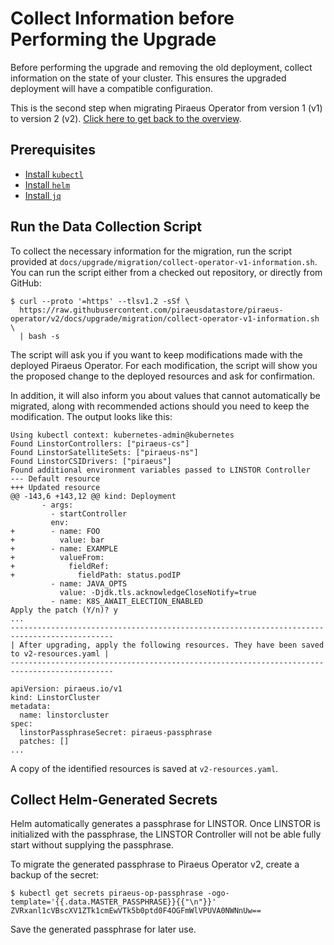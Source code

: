 # Collect Information before Performing the Upgrade

Before performing the upgrade and removing the old deployment, collect information on the state of your cluster.
This ensures the upgraded deployment will have a compatible configuration.

This is the second step when migrating Piraeus Operator from version 1 (v1) to version 2 (v2).
[Click here to get back to the overview](./README.md).

## Prerequisites

* [Install `kubectl`](https://kubernetes.io/docs/tasks/tools/)
* [Install `helm`](https://docs.helm.sh/docs/intro/install/)
* [Install `jq`](https://jqlang.github.io/jq/download/)

## Run the Data Collection Script

To collect the necessary information for the migration, run the script provided at
`docs/upgrade/migration/collect-operator-v1-information.sh`. You can run the script either from a checked out repository,
or directly from GitHub:

```
$ curl --proto '=https' --tlsv1.2 -sSf \
  https://raw.githubusercontent.com/piraeusdatastore/piraeus-operator/v2/docs/upgrade/migration/collect-operator-v1-information.sh \
  | bash -s
```

The script will ask you if you want to keep modifications made with the deployed Piraeus Operator.
For each modification, the script will show you the proposed change to the deployed resources and ask for
confirmation.

In addition, it will also inform you about values that cannot automatically be migrated, along with recommended
actions should you need to keep the modification. The output looks like this:

```
Using kubectl context: kubernetes-admin@kubernetes
Found LinstorControllers: ["piraeus-cs"]
Found LinstorSatelliteSets: ["piraeus-ns"]
Found LinstorCSIDrivers: ["piraeus"]
Found additional environment variables passed to LINSTOR Controller
--- Default resource
+++ Updated resource
@@ -143,6 +143,12 @@ kind: Deployment
       - args:
         - startController
         env:
+        - name: FOO
+          value: bar
+        - name: EXAMPLE
+          valueFrom:
+            fieldRef:
+              fieldPath: status.podIP
         - name: JAVA_OPTS
           value: -Djdk.tls.acknowledgeCloseNotify=true
         - name: K8S_AWAIT_ELECTION_ENABLED
Apply the patch (Y/n)? y
...
---------------------------------------------------------------------------------------------
| After upgrading, apply the following resources. They have been saved to v2-resources.yaml |
---------------------------------------------------------------------------------------------

apiVersion: piraeus.io/v1
kind: LinstorCluster
metadata:
  name: linstorcluster
spec:
  linstorPassphraseSecret: piraeus-passphrase
  patches: []
...
```

A copy of the identified resources is saved at `v2-resources.yaml`.

## Collect Helm-Generated Secrets

Helm automatically generates a passphrase for LINSTOR. Once LINSTOR is initialized with the passphrase, the LINSTOR
Controller will not be able fully start without supplying the passphrase.

To migrate the generated passphrase to Piraeus Operator v2, create a backup of the secret:

```
$ kubectl get secrets piraeus-op-passphrase -ogo-template='{{.data.MASTER_PASSPHRASE}}{{"\n"}}'
ZVRxanl1cVBscXV1ZTk1cmEwVTk5b0ptd0F4OGFmWlVPUVA0NWNnUw==
```

Save the generated passphrase for later use.
